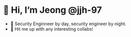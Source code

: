 # 👋 Hi, I’m Jeong @jjh-97

* 👀 Security Enginneer by day, security engineer by night. 
* 🚀 Hit me up with any interesting collabs! 

<!---
jjh-97/jjh-97 is a ✨ special ✨ repository because its `README.md` (this file) appears on your GitHub profile.
You can click the Preview link to take a look at your changes.
--->
